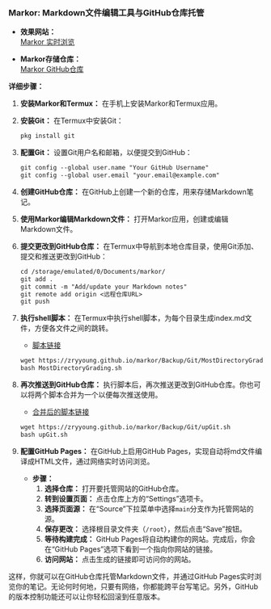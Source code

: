 ### Markor: Markdown文件编辑工具与GitHub仓库托管

- **效果网站：**  
[Markor 实时浏览](https://zryyoung.github.io/markor/)

- **Markor存储仓库：**  
[Markor GitHub仓库](https://github.com/zryyoung/markor/)

**详细步骤：**

1. **安装Markor和Termux：** 在手机上安装Markor和Termux应用。

2. **安装Git：** 在Termux中安装Git：
   ```markdown
   pkg install git
   ```

3. **配置Git：** 设置Git用户名和邮箱，以便提交到GitHub：
   ```markdown
   git config --global user.name "Your GitHub Username"
   git config --global user.email "your.email@example.com"
   ```

4. **创建GitHub仓库：** 在GitHub上创建一个新的仓库，用来存储Markdown笔记。

5. **使用Markor编辑Markdown文件：** 打开Markor应用，创建或编辑Markdown文件。

6. **提交更改到GitHub仓库：** 在Termux中导航到本地仓库目录，使用Git添加、提交和推送更改到GitHub：
   ```markdown
   cd /storage/emulated/0/Documents/markor/
   git add .
   git commit -m "Add/update your Markdown notes"
   git remote add origin <远程仓库URL>
   git push
   ```

7. **执行shell脚本：** 在Termux中执行shell脚本，为每个目录生成index.md文件，方便各文件之间的跳转。
   - [脚本链接](https://zryyoung.github.io/markor/Backup/Git/MostDirectoryGrading.sh)
   ```markdown
   wget https://zryyoung.github.io/markor/Backup/Git/MostDirectoryGrading.sh
   bash MostDirectoryGrading.sh
   ```

8. **再次推送到GitHub仓库：** 执行脚本后，再次推送更改到GitHub仓库。你也可以将两个脚本合并为一个以便每次推送使用。
   - [合并后的脚本链接](https://zryyoung.github.io/markor/Backup/Git/upGit.sh)
   ```markdown
   wget https://zryyoung.github.io/markor/Backup/Git/upGit.sh
   bash upGit.sh
   ```

9. **配置GitHub Pages：** 在GitHub上启用GitHub Pages，实现自动将md文件编译成HTML文件，通过网络实时访问浏览。
   - **步骤：**
     1. **选择仓库：** 打开要托管网站的GitHub仓库。
     2. **转到设置页面：** 点击仓库上方的“Settings”选项卡。
     3. **选择页面源：** 在“Source”下拉菜单中选择`main`分支作为托管网站的源。
     4. **保存更改：** 选择根目录文件夹（`/root`），然后点击“Save”按钮。
     5. **等待构建完成：** GitHub Pages将自动构建你的网站。完成后，你会在“GitHub Pages”选项下看到一个指向你网站的链接。
     6. **访问网站：** 点击生成的链接即可访问你的网站。

这样，你就可以在GitHub仓库托管Markdown文件，并通过GitHub Pages实时浏览你的笔记。无论何时何地，只要有网络，你都能跨平台写笔记。另外，GitHub的版本控制功能还可以让你轻松回滚到任意版本。